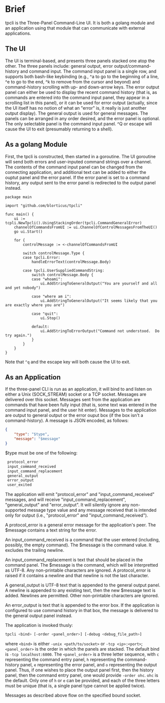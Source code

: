 # Brief

tpcli is the Three-Panel Command-Line UI.  It is both a golang module and an application using that module that can communicate with external applications.

## The UI

The UI is terminal-based, and presents three panels stacked one atop the other.  The three panels include: general output, error output/command-history and command input.  The command input panel is a single row, and supports both bash-like keybinding (e.g., ^a to go to the beginning of a line, ^e to go to the end, ^k to remove from the cursor and beyond) and command-history scrolling with up- and down-arrow keys.  The error output panel can either be used to display the recent command history (that is, as commands are entered into the command input panel, they appear in a scrolling list in this panel), or it can be used for error output (actually, since the UI itself has no notion of what an "error" is, it really is just another output display).  The general output is used for general messages.  The panels can be arranged in any order desired, and the error panel is optional.  The only selectable panel is the command input panel.  ^Q or escape will cause the UI to exit (presumably returning to a shell).

## As a golang Module

First, the tpcli is constructed, then started in a goroutine.  The UI goroutine will send both errors and user-inputed command strings over a channel.  The contents of the command input panel can be changed from the connecting application, and additional text can be added to either the ouptut panel and the error panel.  If the error panel is set to a command history, any output sent to the error panel is redirected to the output panel instead.

```golang
package main

import "github.com/blorticus/tpcli"

func main() {
    ui := tcpli.NewTpcli().UsingStackingOrder(tpcli.CommandGeneralError)
    channelOfCommandsFromUI := ui.ChannelOfControlMessagesFromTheUI()
    go ui.Start()

    for {
        controlMessage := <-channelOfCommandsFromUI

        switch controlMessage.Type {
        case tpcli.Error:
            handleErrorText(controlMessage.Body)

        case tpcli.UserSuppliedCommandString:
            switch controlMessage.Body {
            case "whoami":
                ui.AddStringToGeneralOutput("You are yourself and all and yet nobody")

            case "where am i":
                ui.AddStringToGeneralOutput("It seems likely that you are exactly where you are")

            case "quit":
                ui.Stop()

            default:
                ui.AddStringToErrorOutput("Command not understood.  Do try again.")
            }
        }
    }
}
```

Note that `^q` and the escape key will both cause the UI to exit.

## As an Application

If the three-panel CLI is run as an application, it will bind to and listen on either a Unix (SOCK_STREAM) socket or a TCP socket.  Messages are delivered over this socket.  Messages sent from the application are commands that have been fully input (that is, some text was entered in the command input panel, and the user hit enter).  Messages to the application are output to general output or the error ouput box (if the box isn't a command-history).  A message is JSON encoded, as follows:

```json
{
    "type": "$type",
    "message": "$message"
}
```

$type must be one of the following:

```html
 protocol_error
 input_command_received
 input_command_replacement
 general_output
 error_output
 user_exited
```

The application will emit "protocol_error" and "input_command_received" messages, and will receive "input_command_replacement", "general_output" and "error_output".  It will silently ignore any non-supported message type value and any message received that is intended only for output (i.e., "protocol_error" and "input_command_received").

A protocol_error is a general error message for the application's peer.  The $message contains a text string for the error.

An input_command_received is a command that the user entered (including, possibly, the empty command).  The $message is the command value.  It excludes the trailing newline.

An input_command_replacement is text that should be placed in the command panel.  The $message is the command, which will be interpretted as UTF-8.  Any non-printable characters are ignored.  A protocol_error is raised if it contains a newline and that newline is not the last character.

A general_output is UTF-8 text that is appended to the general output panel.  A newline is appended to any existing text, then the new $message text is added.  Newlines are permitted.  Other non-printable characters are ignored.

An error_output is text that is appended to the error box.  If the application is configured to use command history in that box, the message is delivered to the general output panel instead.

The application is invoked thusly:

```bash
tpcli <bind> [-order <panel_order>] [-debug <debug_file_path>]
```

where `<bind>` is either `-unix <path/to/socket>` or `-tcp <ip>:<port>`; `<panel_order>` is the order in which the panels are stacked.  The default bind is `-tcp localhost:6000`.  The `<panel_order>` is a three letter sequence, with `c` representing the command entry panel, `h` representing the command-history panel, `e` representing the error panel, and `o` representing the output panel.  Thus, if one wishes to place the output panel first, then the history panel, then the command entry panel, one would provide `-order ohc`.  `ohc` is the default.  Only one of `h` or `e` can be provided, and each of the three letters must be unique (that is, a single panel type cannot be applied twice).

Messages as described above flow on the specified bound socket.
